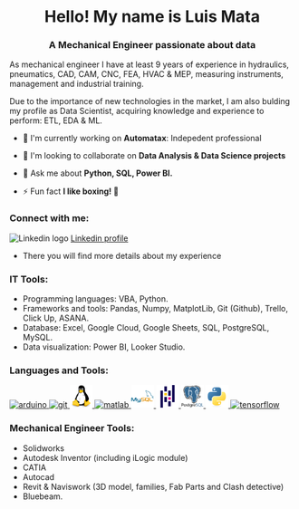 <h1 align="center">Hello! My name is Luis Mata</h1>
<h3 align="center"> A Mechanical Engineer passionate about data</h3>

As mechanical engineer I have at least 9 years of experience in hydraulics, pneumatics, CAD, CAM, CNC, FEA, HVAC & MEP,
measuring instruments, management and industrial training.

Due to the importance of new technologies in the market, I am also bulding my profile as Data Scientist, acquiring knowledge and experience to perform: ETL, EDA & ML.

- 🔭 I'm currently working on **Automatax**: Indepedent professional

- 👯 I'm looking to collaborate on **Data Analysis & Data Science projects**

- 💬 Ask me about **Python, SQL, Power BI.**

- ⚡ Fun fact **I like boxing! 🥊**


<h3 align="left">Connect with me:</h3>
<p align="left">
</p>

![Linkedin logo](https://img.shields.io/badge/-LinkedIn-0077B5?logo=linkedin&logoColor=white&style=flat-square) [Linkedin profile](https://www.linkedin.com/in/matasanchez999/)

   - There you will find more details about my experience

<h3 align="left">IT Tools:</h3>

-  Programming languages: VBA, Python.
- Frameworks and tools: Pandas, Numpy, MatplotLib, Git (Github), Trello, Click Up, ASANA.
- Database: Excel, Google Cloud, Google Sheets, SQL, PostgreSQL, MySQL.
- Data visualization: Power BI, Looker Studio.

<h3 align="left">Languages and Tools:</h3>
<p align="left"> <a href="https://www.arduino.cc/" target="_blank" rel="noreferrer"> <img src="https://cdn.worldvectorlogo.com/logos/arduino-1.svg" alt="arduino" width="40" height="40"/> </a> <a href="https://git-scm.com/" target="_blank" rel="noreferrer"> <img src="https://www.vectorlogo.zone/logos/git-scm/git-scm-icon.svg" alt="git" width="40" height="40"/> </a> <a href="https://www.linux.org/" target="_blank" rel="noreferrer"> <img src="https://raw.githubusercontent.com/devicons/devicon/master/icons/linux/linux-original.svg" alt="linux" width="40" height="40"/> </a> <a href="https://www.mathworks.com/" target="_blank" rel="noreferrer"> <img src="https://upload.wikimedia.org/wikipedia/commons/2/21/Matlab_Logo.png" alt="matlab" width="40" height="40"/> </a> <a href="https://www.mysql.com/" target="_blank" rel="noreferrer"> <img src="https://raw.githubusercontent.com/devicons/devicon/master/icons/mysql/mysql-original-wordmark.svg" alt="mysql" width="40" height="40"/> </a> <a href="https://pandas.pydata.org/" target="_blank" rel="noreferrer"> <img src="https://raw.githubusercontent.com/devicons/devicon/2ae2a900d2f041da66e950e4d48052658d850630/icons/pandas/pandas-original.svg" alt="pandas" width="40" height="40"/> </a> <a href="https://www.postgresql.org" target="_blank" rel="noreferrer"> <img src="https://raw.githubusercontent.com/devicons/devicon/master/icons/postgresql/postgresql-original-wordmark.svg" alt="postgresql" width="40" height="40"/> </a> <a href="https://www.python.org" target="_blank" rel="noreferrer"> <img src="https://raw.githubusercontent.com/devicons/devicon/master/icons/python/python-original.svg" alt="python" width="40" height="40"/> </a> <a href="https://www.tensorflow.org" target="_blank" rel="noreferrer"> <img src="https://www.vectorlogo.zone/logos/tensorflow/tensorflow-icon.svg" alt="tensorflow" width="40" height="40"/> </a> </p>



<h3 align="left">Mechanical Engineer Tools:</h3>

 - Solidworks
 - Autodesk Inventor (including iLogic module)
 - CATIA 
 - Autocad
 - Revit & Naviswork (3D model, families, Fab Parts and Clash detective)
 - Bluebeam.



